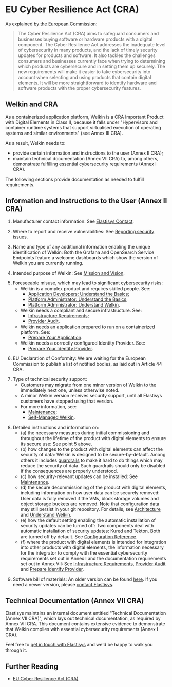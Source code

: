 # EU Cyber Resilience Act (CRA)

As explained [by the European Commission](https://digital-strategy.ec.europa.eu/en/policies/cyber-resilience-act):

> The Cyber Resilience Act (CRA) aims to safeguard consumers and businesses buying software or hardware products with a digital component.
> The Cyber Resilience Act addresses the inadequate level of cybersecurity in many products, and the lack of timely security updates for products and software.
> It also tackles the challenges consumers and businesses currently face when trying to determining which products are cybersecure and in setting them up securely.
> The new requirements will make it easier to take cybersecurity into account when selecting and using products that contain digital elements.
> It will be more straightforward to identify hardware and software products with the proper cybersecurity features.

## Welkin and CRA

As a containerized application platform, Welkin is a CRA Important Product with Digital Elements in Class II, because it falls under "Hypervisors and container runtime systems that support virtualised execution of operating systems and similar environments" (see Annex III CRA).

As a result, Welkin needs to:

- provide certain information and instructions to the user (Annex II CRA);
- maintain technical documentation (Annex VII CRA) to, among others, demonstrate fulfilling essential cybersecurity requirements (Annex I CRA).

The following sections provide documentation as needed to fulfill requirements.

## Information and Instructions to the User (Annex II CRA)

<!--
At minimum, the product with digital elements shall be accompanied by:

1. the name, registered trade name or registered trademark of the manufacturer, and the postal address, the email address or other digital contact as well as, where available, the website at which the manufacturer can be contacted;
-->

<!-- We need to explicitly number list items, due to the interleaved comments. -->
<!-- markdownlint-disable MD029 -->

1. Manufacturer contact information: See [Elastisys Contact](https://elastisys.com/contact/).

<!--
2. the single point of contact where information about vulnerabilities of the product with digital elements can be reported and received, and where the manufacturer’s policy on coordinated vulnerability disclosure can be found;
-->

2. Where to report and receive vulnerabilities: See [Reporting security issues](https://github.com/elastisys/compliantkubernetes-apps/blob/main/SECURITY.md).

<!--
3. name and type and any additional information enabling the unique identification of the product with digital elements;
-->

3. Name and type of any additional information enabling the unique identification of Welkin: Both the Grafana and OpenSearch Service Endpoints feature a welcome dashboards which show the version of Welkin you are currently running.

<!--
4. the intended purpose of the product with digital elements, including the security environment provided by the manufacturer, as well as the product’s essential functionalities and information about the security properties;
-->

4. Intended purpose of Welkin: See [Mission and Vision](../../mission-and-vision.md).

<!--
5. any known or foreseeable circumstance, related to the use of the product with digital elements in accordance with its intended purpose or under conditions of reasonably foreseeable misuse, which may lead to significant cybersecurity risks;
-->

5. Foreseeable misuse, which may lead to significant cybersecurity risks:
    - Welkin is a complex product and requires skilled people. See:
        - [Application Developers: Understand the Basics](../../user-guide/understand-the-basics.md);
        - [Platform Administrator: Understand the Basics](../../operator-manual/understand-the-basics.md);
        - [Platform Administrator: Understand Welkin](../../operator-manual/understand-welkin.md).
    - Welkin needs a compliant and secure infrastructure. See:
        - [Infrastructure Requirements](../../operator-manual/infrastructure-requirements.md);
        - [Provider Audit](../../operator-manual/provider-audit.md).
    - Welkin needs an application prepared to run on a containerized platform. See:
        - [Prepare Your Application](../../user-guide/prepare-application.md).
    - Welkin needs a correctly configured Identity Provider. See:
        - [Prepare Your Identify Provider](../../user-guide/prepare-idp.md).

<!--
6. where applicable, the internet address at which the EU declaration of conformity can be accessed;
-->

6. EU Declaration of Conformity: We are waiting for the European Commission to publish a list of notified bodies, as laid out in Article 44 CRA.

<!--
7. the type of technical security support offered by the manufacturer and the end-date of the support period during which users can expect vulnerabilities to be handled and to receive security updates;
-->

7. Type of technical security support:
    - Customers may migrate from one minor version of Welkin to the immediately next one, unless otherwise noted.
    - A minor Welkin version receives security support, until all Elastisys customers have stopped using that version.
    - For more information, see:
        - [Maintenance](../../operator-manual/maintenance.md);
        - [Self-Managed Welkin](https://elastisys.com/self-managed/).

<!--
8. detailed instructions or an internet address referring to such detailed instructions and information on:
-->

8. Detailed instructions and information on:
    - (a) the necessary measures during initial commissioning and throughout the lifetime of the product with digital elements to ensure its secure use:
        See point 5 above.
    - (b) how changes to the product with digital elements can affect the security of data:
        Welkin is designed to be secure-by-default.
        Among others it includes [guardrails](../../user-guide/safeguards/index.md) to make it hard to do things which may reduce the security of data.
        Such guardrails should only be disabled if the consequences are properly understood.
    - (c) how security-relevant updates can be installed:
        See [Maintenance](../../operator-manual/maintenance.md).
    - (d) the secure decommissioning of the product with digital elements, including information on how user data can be securely removed:
        User data is fully removed if the VMs, block storage volumes and object storage buckets are removed.
        Note that configuration data may still persist in your git repository.
        For details, see [Architecture](../../architecture.md) and [Understand Welkin](../../operator-manual/understand-welkin.md).
    - (e) how the default setting enabling the automatic installation of security updates can be turned off: Two components deal with automatic installation of security updates: Kured and Tekton. Both are turned off by default. See [Configuration Reference](../../operator-manual/schema/config.md).
    - (f) where the product with digital elements is intended for integration into other products with digital elements, the information necessary for the integrator to comply with the essential cybersecurity requirements set out in Annex I and the documentation requirements set out in Annex VII: See [Infrastructure Requirements](../../operator-manual/infrastructure-requirements.md), [Provider Audit](../../operator-manual/provider-audit.md) and [Prepare Identify Provider](../../user-guide/prepare-idp.md).

<!--
9. If the manufacturer decides to make available the software bill of materials to the user, information on where the software bill of materials can be accessed.
-->

9. Software bill of materials:
    An older version can be found [here](https://github.com/elastisys/compliantkubernetes-apps/blob/main/docs/sbom.md).
    If you need a newer version, please [contact Elastisys](https://elastisys.com/contact/).

## Technical Documentation (Annex VII CRA)

Elastisys maintains an internal document entitled "Technical Documentation (Annex VII CRA)", which lays out technical documentation, as required by Annex VII CRA.
This document contains extensive evidence to demonstrate that Welkin complies with essential cybersecurity requirements (Annex I CRA).

Feel free to [get in touch with Elastisys](https://elastisys.com/contact/) and we'd be happy to walk you through it.

## Further Reading

- [EU Cyber Resilience Act (CRA)](https://eur-lex.europa.eu/legal-content/EN/TXT/?uri=CELEX%3A32024R2847)
